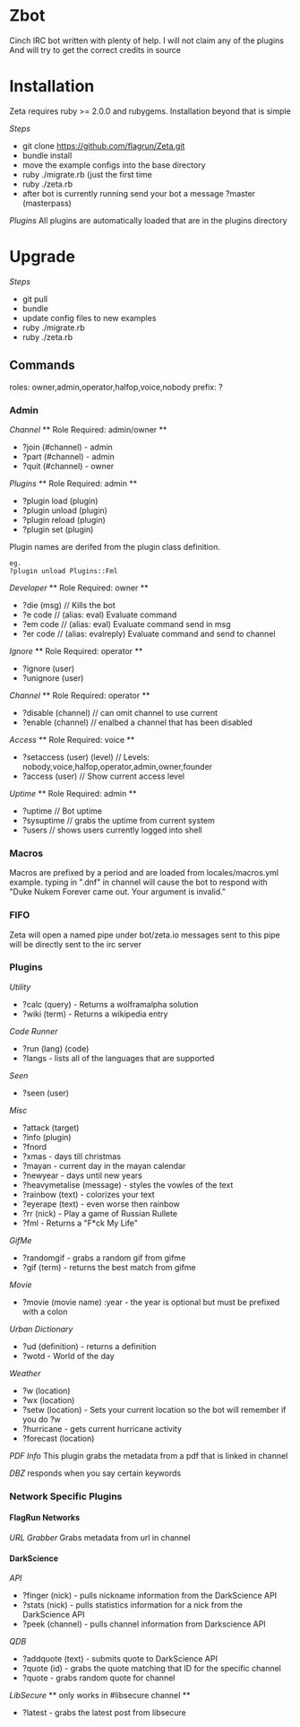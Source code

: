 # Zbot
Cinch IRC bot written with plenty of help. I will not claim any of the plugins
And will try to get the correct credits in source

# Installation
Zeta requires ruby >= 2.0.0 and rubygems. Installation beyond that is simple

_Steps_
* git clone https://github.com/flagrun/Zeta.git
* bundle install
* move the example configs into the base directory
* ruby ./migrate.rb (just the first time
* ruby ./zeta.rb
* after bot is currently running send your bot a message ?master (masterpass)

_Plugins_
All plugins are automatically loaded that are in the plugins directory

# Upgrade
_Steps_
* git pull
* bundle
* update config files to new examples
* ruby ./migrate.rb
* ruby ./zeta.rb

## Commands
roles: owner,admin,operator,halfop,voice,nobody
prefix: ?

### Admin
_Channel_
** Role Required: admin/owner **
* ?join (\#channel) - admin
* ?part (\#channel) - admin
* ?quit (\#channel) - owner

_Plugins_
** Role Required: admin **
* ?plugin load   (plugin)
* ?plugin unload (plugin)
* ?plugin reload (plugin)
* ?plugin set    (plugin)

Plugin names are derifed from the plugin class definition.
```
eg.
?plugin unload Plugins::Fml
```

_Developer_
** Role Required: owner **
* ?die (msg) // Kills the bot
* ?e  code   // (alias: eval) Evaluate command
* ?em code   // (alias: eval) Evaluate command send in msg
* ?er code   // (alias: evalreply) Evaluate command and send to channel

_Ignore_
** Role Required: operator **
* ?ignore (user)
* ?unignore (user)

_Channel_
** Role Required: operator **
* ?disable (channel) // can omit channel to use current
* ?enable  (channel) // enalbed a channel that has been disabled

_Access_
** Role Required: voice **
* ?setaccess (user) (level) // Levels: nobody,voice,halfop,operator,admin,owner,founder
* ?access (user) // Show current access level

_Uptime_
** Role Required: admin **
* ?uptime    // Bot uptime
* ?sysuptime // grabs the uptime from current system
* ?users     // shows users currently logged into shell

### Macros
Macros are prefixed by a period and are loaded from locales/macros.yml
example. typing in ".dnf" in channel will cause the bot to respond with "Duke Nukem Forever came out. Your argument is invalid."

### FIFO
Zeta will open a named pipe under bot/zeta.io messages sent to this pipe will be directly sent to the irc server

### Plugins
_Utility_
* ?calc (query) - Returns a wolframalpha solution
* ?wiki (term) - Returns a wikipedia entry

_Code Runner_
* ?run (lang) (code)
* ?langs - lists all of the languages that are supported

_Seen_
* ?seen (user)

_Misc_
* ?attack (target)
* ?info (plugin)
* ?fnord
* ?xmas - days till christmas
* ?mayan - current day in the mayan calendar
* ?newyear - days until new years
* ?heavymetalise (message) - styles the vowles of the text
* ?rainbow (text) - colorizes your text
* ?eyerape (text) - even worse then rainbow
* ?rr (nick) - Play a game of Russian Rullete
* ?fml    - Returns a "F*ck My Life"

_GifMe_
* ?randomgif - grabs a random gif from gifme
* ?gif (term) - returns the best match from gifme

_Movie_
* ?movie (movie name) :year - the year is optional but must be prefixed with a colon

_Urban Dictionary_
* ?ud (definition) - returns a definition
* ?wotd - World of the day

_Weather_
* ?w (location)
* ?wx (location)
* ?setw (location) - Sets your current location so the bot will remember if you do ?w
* ?hurricane - gets current hurricane activity
* ?forecast (location)

_PDF Info_
This plugin grabs the metadata from a pdf that is linked in channel

_DBZ_
responds when you say certain keywords

### Network Specific Plugins
#### FlagRun Networks
_URL Grabber_
Grabs metadata from url in channel

#### DarkScience

_API_
* ?finger (nick) - pulls nickname information from the DarkScience API
* ?stats (nick) - pulls statistics information for a nick from the DarkScience API
* ?peek (channel) - pulls channel information from Darkscience API

_QDB_
* ?addquote (text) - submits quote to DarkScience API
* ?quote (id) - grabs the quote matching that ID for the specific channel
* ?quote - grabs random quote for channel

_LibSecure_
** only works in \#libsecure channel **
* ?latest - grabs the latest post from libsecure
